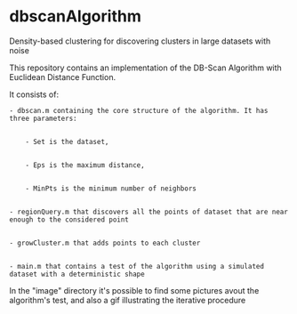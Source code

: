 # dbscanAlgorithm
Density-based clustering for discovering clusters in large datasets with noise


This repository contains an implementation of the DB-Scan Algorithm with Euclidean Distance Function.


It consists of:


	- dbscan.m containing the core structure of the algorithm. It has three parameters: 
	
	
		- Set is the dataset, 
		
		
		- Eps is the maximum distance,
		
		
		- MinPts is the minimum number of neighbors		
		
		
	- regionQuery.m that discovers all the points of dataset that are near enough to the considered point
	
	
	- growCluster.m that adds points to each cluster
	
	
	- main.m that contains a test of the algorithm using a simulated dataset with a deterministic shape


In the "image" directory it's possible to find some pictures avout the algorithm's test, and also a gif illustrating the iterative procedure